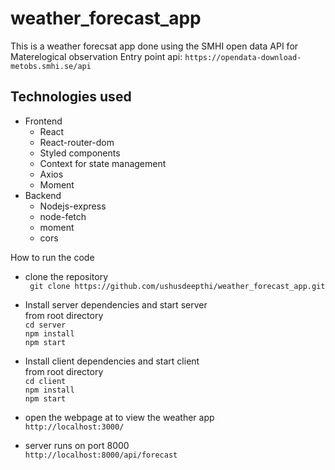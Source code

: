 # weather_forecast_app

This is a weather forecsat app done using the SMHI open data API for Materelogical observation
Entry point api:
 ``` https://opendata-download-metobs.smhi.se/api ```

## Technologies used
- Frontend
   - React
   - React-router-dom
   - Styled components
   - Context for state management
   - Axios
   - Moment
- Backend
   - Nodejs-express
   - node-fetch
   - moment
   - cors

How to run the code 
- clone the repository  
  ``` git clone https://github.com/ushusdeepthi/weather_forecast_app.git```
- Install server dependencies and start server  
   from root directory  
   ```cd server```  
   ```npm install```  
   ```npm start```  

- Install client dependencies and start client  
   from root directory  
   ```cd client```  
   ```npm install```  
   ```npm start```  

- open the webpage at to view the weather app  
    ```http://localhost:3000/``` 

- server runs on port 8000   
  ```http://localhost:8000/api/forecast```



